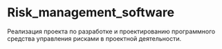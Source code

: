 # Risk_management_software
Реализация проекта по разработке и проектированию программного средства управления рисками в проектной деятельности.
